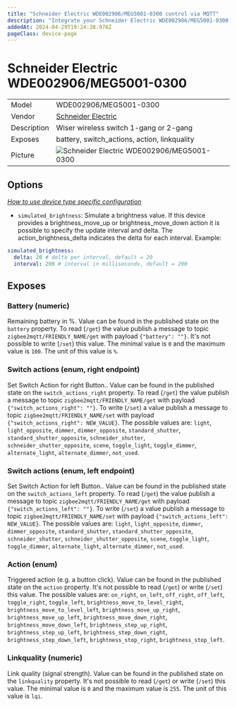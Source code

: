 ```yaml
---
title: "Schneider Electric WDE002906/MEG5001-0300 control via MQTT"
description: "Integrate your Schneider Electric WDE002906/MEG5001-0300 via Zigbee2MQTT with whatever smart home infrastructure you are using without the vendor's bridge or gateway."
addedAt: 2024-04-29T19:24:38.976Z
pageClass: device-page
---
```


<!-- !!!! -->
<!-- ATTENTION: This file is auto-generated through docgen! -->
<!-- You can only edit the "Notes"-Section between the two comment lines "Notes BEGIN" and "Notes END". -->
<!-- Do not use h1 or h2 heading within "## Notes"-Section. -->
<!-- !!!! -->

# Schneider Electric WDE002906/MEG5001-0300

|     |     |
|-----|-----|
| Model | WDE002906/MEG5001-0300  |
| Vendor  | [Schneider Electric](/supported-devices/#v=Schneider%20Electric)  |
| Description | Wiser wireless switch 1-gang or 2-gang |
| Exposes | battery, switch_actions, action, linkquality |
| Picture | ![Schneider Electric WDE002906/MEG5001-0300](https://www.zigbee2mqtt.io/images/devices/WDE002906-MEG5001-0300.png) |


<!-- Notes BEGIN: You can edit here. Add "## Notes" headline if not already present. -->


<!-- Notes END: Do not edit below this line -->



## Options
*[How to use device type specific configuration](../guide/configuration/devices-groups.md#specific-device-options)*

* `simulated_brightness`: Simulate a brightness value. If this device provides a brightness_move_up or brightness_move_down action it is possible to specify the update interval and delta. The action_brightness_delta indicates the delta for each interval. Example:
```yaml
simulated_brightness:
  delta: 20 # delta per interval, default = 20
  interval: 200 # interval in milliseconds, default = 200
```


## Exposes

### Battery (numeric)
Remaining battery in %.
Value can be found in the published state on the `battery` property.
To read (`/get`) the value publish a message to topic `zigbee2mqtt/FRIENDLY_NAME/get` with payload `{"battery": ""}`.
It's not possible to write (`/set`) this value.
The minimal value is `0` and the maximum value is `100`.
The unit of this value is `%`.

### Switch actions (enum, right endpoint)
Set Switch Action for right Button..
Value can be found in the published state on the `switch_actions_right` property.
To read (`/get`) the value publish a message to topic `zigbee2mqtt/FRIENDLY_NAME/get` with payload `{"switch_actions_right": ""}`.
To write (`/set`) a value publish a message to topic `zigbee2mqtt/FRIENDLY_NAME/set` with payload `{"switch_actions_right": NEW_VALUE}`.
The possible values are: `light`, `light_opposite`, `dimmer`, `dimmer_opposite`, `standard_shutter`, `standard_shutter_opposite`, `schneider_shutter`, `schneider_shutter_opposite`, `scene`, `toggle_light`, `toggle_dimmer`, `alternate_light`, `alternate_dimmer`, `not_used`.

### Switch actions (enum, left endpoint)
Set Switch Action for left Button..
Value can be found in the published state on the `switch_actions_left` property.
To read (`/get`) the value publish a message to topic `zigbee2mqtt/FRIENDLY_NAME/get` with payload `{"switch_actions_left": ""}`.
To write (`/set`) a value publish a message to topic `zigbee2mqtt/FRIENDLY_NAME/set` with payload `{"switch_actions_left": NEW_VALUE}`.
The possible values are: `light`, `light_opposite`, `dimmer`, `dimmer_opposite`, `standard_shutter`, `standard_shutter_opposite`, `schneider_shutter`, `schneider_shutter_opposite`, `scene`, `toggle_light`, `toggle_dimmer`, `alternate_light`, `alternate_dimmer`, `not_used`.

### Action (enum)
Triggered action (e.g. a button click).
Value can be found in the published state on the `action` property.
It's not possible to read (`/get`) or write (`/set`) this value.
The possible values are: `on_right`, `on_left`, `off_right`, `off_left`, `toggle_right`, `toggle_left`, `brightness_move_to_level_right`, `brightness_move_to_level_left`, `brightness_move_up_right`, `brightness_move_up_left`, `brightness_move_down_right`, `brightness_move_down_left`, `brightness_step_up_right`, `brightness_step_up_left`, `brightness_step_down_right`, `brightness_step_down_left`, `brightness_stop_right`, `brightness_stop_left`.

### Linkquality (numeric)
Link quality (signal strength).
Value can be found in the published state on the `linkquality` property.
It's not possible to read (`/get`) or write (`/set`) this value.
The minimal value is `0` and the maximum value is `255`.
The unit of this value is `lqi`.

